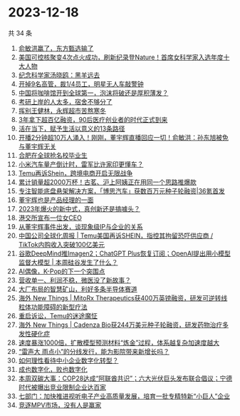 # 2023-12-18

共 34 条

<!-- BEGIN 36KR -->
<!-- 最后更新时间 2023-12-18 07:04:04 +0800 -->
1. [俞敏洪赢了，东方甄选输了](https://36kr.com/p/2563444551067270)
1. [美国可控核聚变4次点火成功，刷新纪录登Nature！首席女科学家入选年度十大人物](https://36kr.com/p/2562969541305993)
1. [纪念科学家汤晓鸥：黑羊远去](https://36kr.com/p/2563453108233859)
1. [开掉9名高管，裁1/4员工，明星无人车敲警钟](https://36kr.com/p/2563554206000513)
1. [​中国将咖啡馆开到全球第一，泡沫将破还是厚积薄发？](https://36kr.com/p/2564134803301760)
1. [考研上岸的人太多，宿舍不够分了](https://36kr.com/p/2564149643060614)
1. [挥别王健林，永辉超市苦熬寒冬](https://36kr.com/p/2563358254292868)
1. [3年拿下超百亿融资，90后医疗创业者的时代正式到来](https://36kr.com/p/2564088975337096)
1. [活在当下，赋予生活以意义的13条路径](https://36kr.com/p/2342330134353414)
1. [开播2分钟超10万人涌入！刚刚，董宇辉直播回应一切！俞敏洪：孙东旭被免与董宇辉无关](https://36kr.com/p/2563492648543620)
1. [合肥在全球抢名校毕业生](https://36kr.com/p/2564275766126212)
1. [小米汽车量产倒计时，雷军比许家印更懂车？](https://36kr.com/p/2564280166064258)
1. [Temu再诉Shein，跨境电商开启无限战争](https://36kr.com/p/2564158425718913)
1. [累计销量超2000万杯！古茗、沪上阿姨正在用同一个思路推爆款](https://36kr.com/p/2564171730609539)
1. [专注智能底盘悬架解决方案，「博思汽车」获数百万元种子轮融资|36氪首发](https://36kr.com/p/2555002307860616)
1. [董宇辉也是产品经理的一面](https://36kr.com/p/2563189370348935)
1. [2023年爆火的新中式，真创新还是搞噱头？](https://36kr.com/p/2564469971248777)
1. [港交所宣布一位女CEO](https://36kr.com/p/2563198074054025)
1. [从董宇辉事件出发，谈现象级IP与企业的关系](https://36kr.com/p/2564348190467459)
1. [中国公司全球化周报 | Temu美国再诉SHEIN，指控其拘留恐吓供应商 / TikTok内购收入突破100亿美元](https://36kr.com/p/2563326724203911)
1. [谷歌DeepMind推Imagen2；ChatGPT Plus恢复订阅；OpenAI提出用小模型监督大模型 | 本周硅谷发生了什么？](https://36kr.com/p/2564662130255495)
1. [AI偶像，K-Pop的下一个突围点](https://36kr.com/p/2562975015903109)
1. [营收单一、利润不稳，微医没了新故事？](https://36kr.com/p/2564288517973385)
1. [大厂布局的智慧矿山，利好多条半导体赛道](https://36kr.com/p/2564316088788358)
1. [海外 New Things | MitoRx Therapeutics获400万英镑融资，研发可逆转线粒体功能障碍的新型疗法](https://36kr.com/p/2562157139207809)
1. [重启诉讼，Temu的迷途魔怔](https://36kr.com/p/2564515541180544)
1. [海外 New Things | Cadenza Bio获244万美元种子轮融资，研发药物治疗多发性硬化症](https://36kr.com/p/2562162192541056)
1. [速度暴涨1000倍，扩散模型预测材料“炼金”过程，体系越复杂加速度越大](https://36kr.com/p/2564394383025545)
1. [“雷声大 雨点小”的分线发行，能为影院带来新增长吗？](https://36kr.com/p/2564302492016772)
1. [如何理性看待中小企业数字化转型？](https://36kr.com/p/2563247717262985)
1. [成也数字化，败也数字化](https://36kr.com/p/2564088788428163)
1. [本周双碳大事：COP28达成“阿联酋共识”；六大光伏巨头发布联合倡议；宁德时代被曝出竞业限制企业达百家](https://36kr.com/p/2564627270280585)
1. [七部门：加快推进视听电子产业高质量发展，培育一批专精特新“小巨人”企业](https://36kr.com/p/2564580039058822)
1. [竞逐MPV市场，没有人是赢家](https://36kr.com/p/2564118490621320)
<!-- END 36KR -->